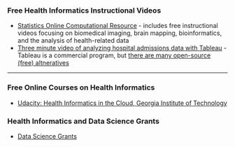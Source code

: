 ### Free Health Informatics Instructional Videos

- [Statistics Online Computational Resource](http://www.socr.umich.edu/) - includes free instructional videos focusing on biomedical imaging, brain mapping, bioinformatics, and the analysis of health-related data
- [Three minute video of analyzing hospital admissions data with Tableau](https://www.youtube.com/watch?v=DO8syBkCDvk&feature=youtu.be) - Tableau is a commercial program, but [there are many open-source (free) altneratives](https://www.quora.com/Is-there-any-open-source-easy-to-use-alternative-to-Tableau-tools)

---

### Free Online Courses on Health Informatics

- [Udacity: Health Informatics in the Cloud, Georgia Institute of Technology](https://www.class-central.com/mooc/3288/udacity-health-informatics-in-the-cloud) 

### Health Informatics and Data Science Grants

- [Data Science Grants](http://midas.umich.edu/grant-opportunities/)

